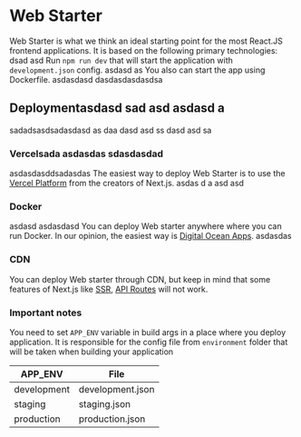 # Web Starter

Web Starter is what we think an ideal starting point for the most React.JS frontend applications. It is based on the following primary technologies:
 dsad asd 
Run ```npm run dev``` that will start the application with ```development.json``` config.
 asdasd as
You also can start the app using Dockerfile.
 asdasdasd  dasdasdasdasdsa 
## Deploymentasdasd  sad asd asdasd a
 sadadsasdsadasdasd as daa dasd asd ss dasd asd sa 
### Vercelsada asdasdas sdasdasdad
asdasdasddsadasdas
The easiest way to deploy Web Starter is to use the [Vercel Platform](https://vercel.com/) from the creators of Next.js.
 asdas d a asd asd 
### Docker
asdasd  asdasdasd 
You can deploy Web starter anywhere where you can run Docker. In our opinion, the easiest way is [Digital Ocean Apps](https://www.digitalocean.com/products/app-platform).
asdasdas
### CDN

You can deploy Web starter through CDN, but keep in mind that some features of Next.js like [SSR](https://nextjs.org/docs/basic-features/pages#server-side-rendering), [API Routes](https://nextjs.org/docs/api-routes/introduction) will not work.

### Important notes

You need to set ```APP_ENV``` variable in build args in a place where you deploy application. It is responsible for the config file from ```environment``` folder that will be taken when building your application


| APP_ENV       | File          |
| ------------- | ------------- |
| development   | development.json  |
| staging       | staging.json  |
| production    | production.json  |
